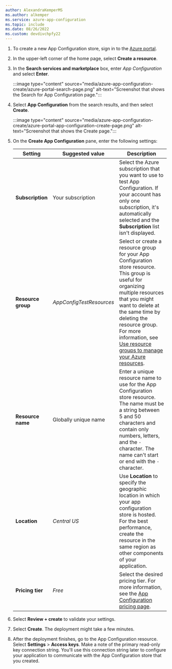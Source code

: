 ```yaml
---
author: AlexandraKemperMS
ms.author: alkemper
ms.service: azure-app-configuration
ms.topic: include
ms.date: 08/26/2022
ms.custom: devdivchpfy22
---
```


1. To create a new App Configuration store, sign in to the [Azure portal](https://portal.azure.com).

1. In the upper-left corner of the home page, select **Create a resource**.

1. In the **Search services and marketplace** box, enter *App Configuration* and select **Enter**.

    :::image type="content" source="media/azure-app-configuration-create/azure-portal-search-page.png" alt-text="Screenshot that shows the Search for App Configuration page.":::

1. Select **App Configuration** from the search results, and then select **Create**.

    :::image type="content" source="media/azure-app-configuration-create/azure-portal-app-configuration-create-page.png" alt-text="Screenshot that shows the Create page.":::

1. On the **Create App Configuration** pane, enter the following settings:

    | Setting | Suggested value | Description |
    |---|---|---|
    | **Subscription** | Your subscription | Select the Azure subscription that you want to use to test App Configuration. If your account has only one subscription, it's automatically selected and the **Subscription** list isn't displayed. |
    | **Resource group** | *AppConfigTestResources* | Select or create a resource group for your App Configuration store resource. This group is useful for organizing multiple resources that you might want to delete at the same time by deleting the resource group. For more information, see [Use resource groups to manage your Azure resources](../articles/azure-resource-manager/management/overview.md). |
    | **Resource name** | Globally unique name | Enter a unique resource name to use for the App Configuration store resource. The name must be a string between 5 and 50 characters and contain only numbers, letters, and the `-` character. The name can't start or end with the `-` character. |
    | **Location** | *Central US* | Use **Location** to specify the geographic location in which your app configuration store is hosted. For the best performance, create the resource in the same region as other components of your application. |
    | **Pricing tier** | *Free* | Select the desired pricing tier. For more information, see the [App Configuration pricing page](https://azure.microsoft.com/pricing/details/app-configuration). |

1. Select **Review + create** to validate your settings.

1. Select **Create**. The deployment might take a few minutes.

1. After the deployment finishes, go to the App Configuration resource. Select **Settings** > **Access keys**. Make a note of the primary read-only key connection string. You'll use this connection string later to configure your application to communicate with the App Configuration store that you created.
